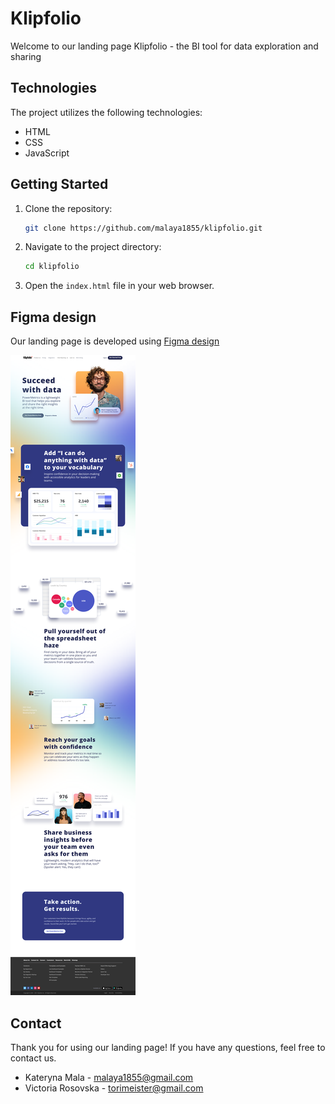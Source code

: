 # Klipfolio

Welcome to our landing page Klipfolio - the BI tool for data exploration and
sharing

## Technologies

The project utilizes the following technologies:

- HTML
- CSS
- JavaScript

## Getting Started

1. Clone the repository:

   ```bash
   git clone https://github.com/malaya1855/klipfolio.git

   ```

2. Navigate to the project directory:

   ```bash
   cd klipfolio

   ```

3. Open the `index.html` file in your web browser.

## Figma design

Our landing page is developed using
[Figma design](<https://www.figma.com/file/gZXYJlQp25lEkWb3eZvY8G/Klipfolio-(Copy)?type=design&node-id=1-2&mode=design&t=DVp2JzXNIuFjpFsg-0>)

![Desktop Figma design](./src/assets/Desktop.png)

## Contact

Thank you for using our landing page! If you have any questions, feel free to
contact us.

- Kateryna Mala - malaya1855@gmail.com
- Victoria Rosovska - torimeister@gmail.com
